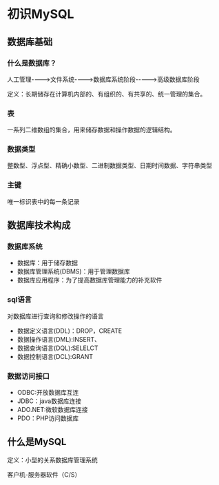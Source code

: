 # 初识MySQL

## 数据库基础

### 什么是数据库？
人工管理---->文件系统---->数据库系统阶段----->高级数据库阶段

定义：长期储存在计算机内部的、有组织的、有共享的、统一管理的集合。

### 表
一系列二维数组的集合，用来储存数据和操作数据的逻辑结构。

### 数据类型
整数型、浮点型、精确小数型、二进制数据类型、日期时间数据、字符串类型

### 主键
唯一标识表中的每一条记录

## 数据库技术构成

### 数据库系统
* 数据库：用于储存数据
* 数据库管理系统(DBMS)：用于管理数据库
* 数据库应用程序：为了提高数据库管理能力的补充软件

### sql语言
对数据库进行查询和修改操作的语言
* 数据定义语言(DDL)：DROP，CREATE
* 数据操作语言(DML):INSERT、
* 数据查询语言(DQL):SELELCT
* 数据控制语言(DCL):GRANT

### 数据访问接口
* ODBC:开放数据库互连
* JDBC：java数据库连接
* ADO.NET:微软数据库连接
* PDO：PHP访问数据库

## 什么是MySQL
定义：小型的关系数据库管理系统

客户机-服务器软件（C/S）



